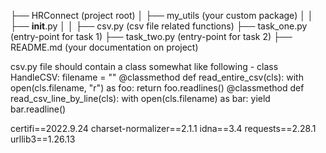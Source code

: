 ├── HRConnect (project root)
│ ├── my_utils (your custom package)
│ │ ├── __init__.py
│ │ ├── csv.py (csv file related functions)
├── task_one.py (entry-point for task 1)
├── task_two.py (entry-point for task 2)
├── README.md (your documentation on project)

csv.py file should contain a class somewhat like following -
class HandleCSV:
filename = "<absolute-path-of-downloaded-file-here>"
@classmethod
def read_entire_csv(cls):
with open(cls.filename, "r") as foo:
return foo.readlines()
@classmethod
def read_csv_line_by_line(cls):
with open(cls.filename) as bar:
yield bar.readline()

certifi==2022.9.24
charset-normalizer==2.1.1
idna==3.4
requests==2.28.1
urllib3==1.26.13
